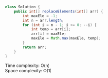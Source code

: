 ```java
class Solution {
    public int[] replaceElements(int[] arr) {
        int maxEle = -1;
        int n = arr.length;
        for (int i = n - 1; i >= 0; --i) {
            int temp = arr[i];
            arr[i] = maxEle;
            maxEle = Math.max(maxEle, temp);
        }
        return arr;
    }
}
```

Time complexity: O(n)  
Space complexity: O(1)
